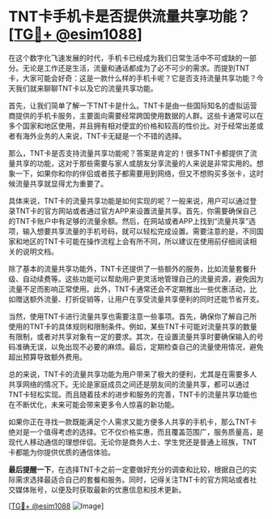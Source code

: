 # TNT卡手机卡是否提供流量共享功能？[[TG💪+ @esim1088](https://t.me/s/esim1088)]

在这个数字化飞速发展的时代，手机卡已经成为我们日常生活中不可或缺的一部分。无论是工作还是生活，流量和通话都成为了必不可少的需求。而提到TNT卡，大家可能会好奇：这是一款什么样的手机卡呢？它是否支持流量共享功能？今天我们就来聊聊TNT卡以及它的流量共享功能。

首先，让我们简单了解一下TNT卡是什么。TNT卡是由一些国际知名的虚拟运营商提供的手机卡服务，主要面向需要经常跨国使用数据的人群。这些卡通常可以在多个国家和地区使用，并且拥有相对便宜的价格和较高的性价比。对于经常出差或者有海外业务的人来说，TNT卡无疑是一个不错的选择。

那么，TNT卡是否支持流量共享功能呢？答案是肯定的！很多TNT卡都提供了流量共享的功能，这对于那些需要与家人或朋友分享流量的人来说是非常实用的。想象一下，如果你和你的伴侣或者孩子都需要用到网络，但又不想购买多张卡，这时候流量共享就显得尤为重要了。

具体来说，TNT卡的流量共享功能是如何实现的呢？一般来说，用户可以通过登录TNT卡的官方网站或者通过官方APP来设置流量共享。首先，你需要确保自己的TNT卡账户中有足够的流量余额。然后，在网站或者APP上找到“流量共享”选项，输入想要共享流量的手机号码，就可以轻松完成设置。需要注意的是，不同国家和地区的TNT卡可能在操作流程上会有所不同，所以建议在使用前仔细阅读相关的说明文档。

除了基本的流量共享功能外，TNT卡还提供了一些额外的服务，比如流量套餐升级、自动续费等。这些功能可以帮助用户更灵活地管理自己的流量资源，避免因为流量不足而影响正常使用。此外，TNT卡通常还会不定期推出一些优惠活动，比如赠送额外流量、打折促销等，让用户在享受流量共享便利的同时还能节省开支。

当然，使用TNT卡进行流量共享也需要注意一些事项。首先，确保你了解自己所使用的TNT卡的具体规则和限制条件。例如，某些TNT卡可能对流量共享的数量有限制，或者对共享对象有一定的要求。其次，在设置流量共享时要确保输入的号码准确无误，以免出现不必要的麻烦。最后，定期检查自己的流量使用情况，避免超出预算导致额外费用。

总的来说，TNT卡的流量共享功能为用户带来了极大的便利，尤其是在需要多人共享网络的情况下。无论是家庭成员之间还是朋友间的流量共享，都可以通过TNT卡轻松实现。而且随着技术的进步和服务的完善，TNT卡的流量共享功能也在不断优化，未来可能会带来更多令人惊喜的新功能。

如果你正在寻找一款既能满足个人需求又能方便多人共享的手机卡，那么TNT卡绝对是一个值得考虑的选择。它不仅价格实惠，而且覆盖范围广，服务质量高，是现代人移动通信的理想伴侣。无论你是商务人士、学生党还是普通上班族，TNT卡都能为你提供优质的通信体验。

**最后提醒一下**，在选择TNT卡之前一定要做好充分的调查和比较，根据自己的实际需求选择最适合自己的套餐和服务。同时，记得关注TNT卡的官方网站或者社交媒体账号，以便及时获取最新的优惠信息和技术更新。

[[TG💪+ @esim1088](https://t.me/s/esim1088) ![Image](https://i.postimg.cc/4NQfJmqS/Snipaste-2025-05-13-00-14-12.png)]